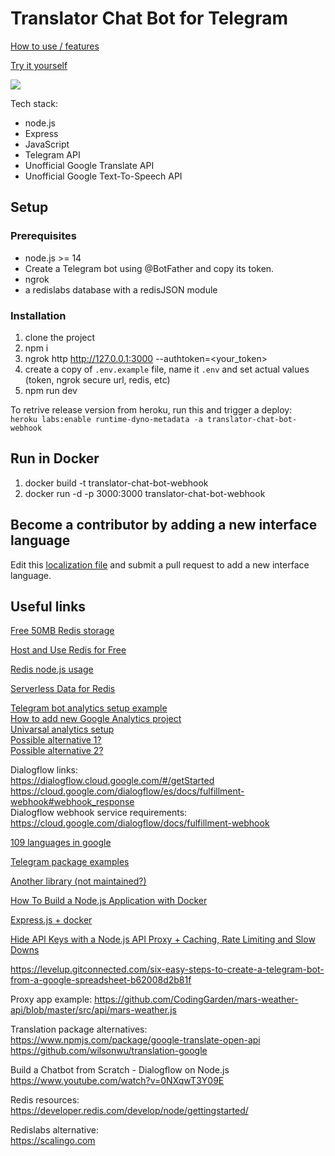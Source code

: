 # Translator Chat Bot for Telegram 

[How to use / features](https://translator-chat-bot-webhook.herokuapp.com/?start=github)

[Try it yourself](https://t.me/ProTranslatorBot?start=github)

<img src="https://dl.dropboxusercontent.com/s/w678m7husoevwt8/1.png">

Tech stack:
- node.js
- Express
- JavaScript
- Telegram API
- Unofficial Google Translate API
- Unofficial Google Text-To-Speech API

## Setup

### Prerequisites
- node.js >= 14
- Create a Telegram bot using @BotFather and copy its token.
- ngrok
- a redislabs database with a redisJSON module

### Installation
1. clone the project
1. npm i
1. ngrok http http://127.0.0.1:3000 --authtoken=<your_token>
1. create a copy of `.env.example` file, name it `.env` and set actual values (token, ngrok secure url, redis, etc)
1. npm run dev

To retrive release version from heroku, run this and trigger a deploy:  
```heroku labs:enable runtime-dyno-metadata -a translator-chat-bot-webhook```

## Run in Docker
1. docker build -t translator-chat-bot-webhook
1. docker run -d -p 3000:3000 translator-chat-bot-webhook

## Become a contributor by adding a new interface language
Edit this [localization file](https://github.com/makarsky/translator-chat-bot-webhook/blob/master/src/localization/i18n.js) and submit a pull request to add a new interface language.

## Useful links

[Free 50MB Redis storage](https://app.redislabs.com)

[Host and Use Redis for Free](https://dev.to/ramko9999/host-and-use-redis-for-free-51if)

[Redis node.js usage](https://www.youtube.com/watch?v=DOIWQddRD5M)

[Serverless Data for Redis](https://upstash.com/#section-pricing)

[Telegram bot analytics setup example](https://habr.com/ru/post/442610/)  
[How to add new Google Analytics project](https://support.google.com/analytics/answer/6132368)  
[Univarsal analytics setup](https://support.google.com/analytics/answer/10269537?hl=en)  
[Possible alternative 1?](https://getanalytics.io/)  
[Possible alternative 2?](https://cloud.google.com/appengine/docs/flexible/nodejs/integrating-with-analytics)

Dialogflow links:  
https://dialogflow.cloud.google.com/#/getStarted  
https://cloud.google.com/dialogflow/es/docs/fulfillment-webhook#webhook_response  
Dialogflow webhook service requirements:  
https://cloud.google.com/dialogflow/docs/fulfillment-webhook

[109 languages in google](https://cloud.google.com/translate/docs/languages)

[Telegram package examples](https://github.com/yagop/node-telegram-bot-api/blob/master/doc/tutorials.md)

[Another library (not maintained?)](https://github.com/arcturial/telegrambot)






[How To Build a Node.js Application with Docker](https://www.digitalocean.com/community/tutorials/how-to-build-a-node-js-application-with-docker-quickstart)

[Express.js + docker](https://nodejs.org/de/docs/guides/nodejs-docker-webapp/)

[Hide API Keys with a Node.js API Proxy + Caching, Rate Limiting and Slow Downs](https://www.youtube.com/watch?v=nCWE6eonL7k)

https://levelup.gitconnected.com/six-easy-steps-to-create-a-telegram-bot-from-a-google-spreadsheet-b62008d2b81f

Proxy app example:
https://github.com/CodingGarden/mars-weather-api/blob/master/src/api/mars-weather.js



Translation package alternatives:  
https://www.npmjs.com/package/google-translate-open-api  
https://github.com/wilsonwu/translation-google

Build a Chatbot from Scratch - Dialogflow on Node.js  
https://www.youtube.com/watch?v=0NXqwT3Y09E

Redis resources:  
https://developer.redis.com/develop/node/gettingstarted/

Redislabs alternative:  
https://scalingo.com
